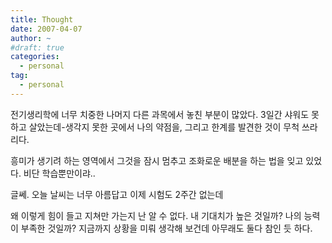 ```yaml
---
title: Thought
date: 2007-04-07
author: ~
#draft: true
categories:
  - personal
tag:
  - personal
---
```




전기생리학에 너무 치중한 나머지 다른 과목에서 놓친 부분이 많았다. 3일간 샤워도 못하고 살았는데-생각지 못한 곳에서 나의 약점을, 그리고 한계를 발견한 것이 무척 쓰라리다. 

흥미가 생기려 하는 영역에서 그것을 잠시 멈추고 조화로운 배분을 하는 법을 잊고 있었다. 비단 학습뿐만이랴..

글쎄. 오늘 날씨는 너무 아름답고 이제 시험도 2주간 없는데

왜 이렇게 힘이 들고 지쳐만 가는지 난 알 수 없다. 내 기대치가 높은 것일까? 나의 능력이 부족한 것일까? 지금까지 상황을 미뤄 생각해 보건데 아무래도 둘다 참인 듯 하다.



 






